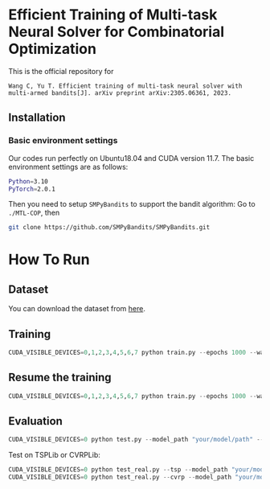 # Efficient Training of Multi-task Neural Solver for Combinatorial Optimization
 This is the official repository for
```
Wang C, Yu T. Efficient training of multi-task neural solver with multi-armed bandits[J]. arXiv preprint arXiv:2305.06361, 2023.
```


## Installation
### Basic environment settings
Our codes run perfectly on Ubuntu18.04 and CUDA version 11.7. The basic environment settings are as follows:
``` Bash
Python=3.10
PyTorch=2.0.1
```
Then you need to setup `SMPyBandits` to support the bandit algorithm: Go to `./MTL-COP`, then 
```Bash
git clone https://github.com/SMPyBandits/SMPyBandits.git
```


# How To Run

## Dataset
You can download the dataset from [here](https://drive.google.com/file/d/151UOyIU7hLamwoEnXquNjc6heNm3-WuS/view?usp=sharing).


## Training
```python
CUDA_VISIBLE_DEVICES=0,1,2,3,4,5,6,7 python train.py --epochs 1000 --warm_start 1 --select_freq 12 --tsp 20 50 100  --cvrp 20 50 100  --op 20 50 100  --kp 50 100 200 --bandit_alg exp3 --task_description train12task_exp3_freq12
```

## Resume the training
```python
CUDA_VISIBLE_DEVICES=0,1,2,3,4,5,6,7 python train.py --epochs 1000 --warm_start 1 --select_freq 12 --tsp 20 50 100  --cvrp 20 50 100  --op 20 50 100  --kp 50 100 200 --bandit_alg exp3 --task_description train12task_exp3_freq12_resume --model_load --resume_path "your/resume/path" --resume_epoch 1000
```

## Evaluation
```python
CUDA_VISIBLE_DEVICES=0 python test.py --model_path "your/model/path" --model_epoch 1000
```
Test on TSPLib or CVRPLib:
```python
CUDA_VISIBLE_DEVICES=0 python test_real.py --tsp --model_path "your/model/path" --model_epoch 1000
CUDA_VISIBLE_DEVICES=0 python test_real.py --cvrp --model_path "your/model/path" --model_epoch 1000
```
